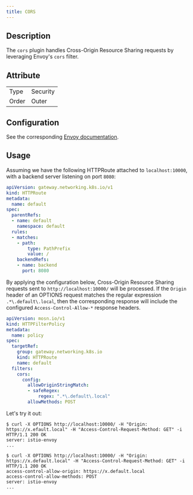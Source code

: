 ```yaml
---
title: CORS
---
```


## Description

The `cors` plugin handles Cross-Origin Resource Sharing requests by leveraging Envoy's `cors` filter.

## Attribute

|       |          |
|-------|----------|
| Type  | Security |
| Order | Outer    |

## Configuration

See the corresponding [Envoy documentation](https://www.envoyproxy.io/docs/envoy/v1.29.2/configuration/http/http_filters/cors_filter).

## Usage

Assuming we have the following HTTPRoute attached to `localhost:10000`, with a backend server listening on port `8080`:

```yaml
apiVersion: gateway.networking.k8s.io/v1
kind: HTTPRoute
metadata:
  name: default
spec:
  parentRefs:
  - name: default
    namespace: default
  rules:
  - matches:
    - path:
        type: PathPrefix
        value: /
    backendRefs:
    - name: backend
      port: 8080
```

By applying the configuration below, Cross-Origin Resource Sharing requests sent to `http://localhost:10000/` will be processed. If the `Origin` header of an OPTIONS request matches the regular expression `.*\.default\.local`, then the corresponding response will include the configured `Access-Control-Allow-*` response headers.

```yaml
apiVersion: mosn.io/v1
kind: HTTPFilterPolicy
metadata:
  name: policy
spec:
  targetRef:
    group: gateway.networking.k8s.io
    kind: HTTPRoute
    name: default
  filters:
    cors:
      config:
        allowOriginStringMatch:
        - safeRegex:
            regex: ".*\.default\.local"
        allowMethods: POST
```

Let's try it out:

```
$ curl -X OPTIONS http://localhost:10000/ -H "Origin: https://x.efault.local" -H "Access-Control-Request-Method: GET" -i
HTTP/1.1 200 OK
server: istio-envoy
...

$ curl -X OPTIONS http://localhost:10000/ -H "Origin: https://x.default.local" -H "Access-Control-Request-Method: GET" -i
HTTP/1.1 200 OK
access-control-allow-origin: https://x.default.local
access-control-allow-methods: POST
server: istio-envoy
...
```
